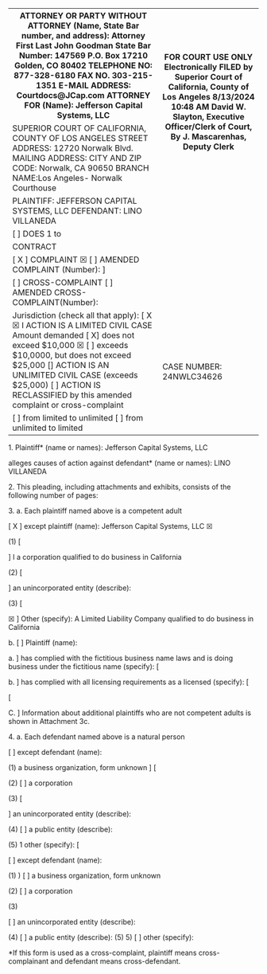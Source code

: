 <!-- PageHeader="932957" -->
<!-- PageHeader="PLD-C-001" -->


<table>
<tr>
<th>ATTORNEY OR PARTY WITHOUT ATTORNEY (Name, State Bar number, and address): Attorney First Last John Goodman State Bar Number: 147569 P.O. Box 17210 Golden, CO 80402 TELEPHONE NO: 877-328-6180 FAX NO. 303-215-1351 E-MAIL ADDRESS: Courtdocs@JCap.com ATTORNEY FOR (Name): Jefferson Capital Systems, LLC</th>
<th rowspan="2">FOR COURT USE ONLY Electronically FILED by Superior Court of California, County of Los Angeles 8/13/2024 10:48 AM David W. Slayton, Executive Officer/Clerk of Court, By J. Mascarenhas, Deputy Clerk</th>
</tr>
<tr>
<td>SUPERIOR COURT OF CALIFORNIA, COUNTY OF LOS ANGELES STREET ADDRESS: 12720 Norwalk Blvd. MAILING ADDRESS: CITY AND ZIP CODE: Norwalk, CA 90650 BRANCH NAME:Los Angeles- Norwalk Courthouse</td>
</tr>
<tr>
<td>PLAINTIFF: JEFFERSON CAPITAL SYSTEMS, LLC DEFENDANT: LINO VILLANEDA</td>
<td></td>
</tr>
<tr>
<td>[ ] DOES 1 to</td>
<td rowspan="3"></td>
</tr>
<tr>
<td>CONTRACT</td>
</tr>
<tr>
<td>[ X ] COMPLAINT ☒ [ ] AMENDED COMPLAINT (Number): ]</td>
</tr>
<tr>
<td>[ ] CROSS-COMPLAINT [ ] AMENDED CROSS-COMPLAINT(Number):</td>
<td></td>
</tr>
<tr>
<td>Jurisdiction (check all that apply): [ X ☒ I ACTION IS A LIMITED CIVIL CASE Amount demanded [ X] does not exceed $10,000 ☒ [ ] exceeds $10,0000, but does not exceed $25,000 [] ACTION IS AN UNLIMITED CIVIL CASE (exceeds $25,000) [ ] ACTION IS RECLASSIFIED by this amended complaint or cross-complaint</td>
<td rowspan="2">CASE NUMBER: 24NWLC34626</td>
</tr>
<tr>
<td>[ ] from limited to unlimited [ ] from unlimited to limited</td>
</tr>
</table>


1\. Plaintiff* (name or names): Jefferson Capital Systems, LLC

alleges causes of action against defendant* (name or names): LINO VILLANEDA

2\. This pleading, including attachments and exhibits, consists of the following number of pages:

3\. a. Each plaintiff named above is a competent adult

[ X ] except plaintiff (name): Jefferson Capital Systems, LLC
☒

(1)
[

]
I a corporation qualified to do business in California

(2)
[

]
an unincorporated entity (describe):

(3)
[

☒
] Other (specify): A Limited Liability Company qualified to do business in California

b. [ ] Plaintiff (name):

a.
] has complied with the fictitious business name laws and is doing business under the fictitious name (specify):
[

b.
] has complied with all licensing requirements as a licensed (specify):
[

[

C.
] Information about additional plaintiffs who are not competent adults is shown in Attachment 3c.

4\. a. Each defendant named above is a natural person

[
] except defendant (name):

(1)
a business organization, form unknown
]
[

(2) [
]
a corporation

(3)
[

]
an unincorporated entity (describe):

(4) [ ] a public entity (describe):

(5)
1
other (specify):
[

[
] except defendant (name):

(1)
) [ ] a business organization, form unknown

(2) [ ] a corporation

(3)

[
]
an unincorporated entity (describe):

(4) [
] a public entity (describe):
(5)
5) [ ] other (specify):

*If this form is used as a cross-complaint, plaintiff means cross-complainant and defendant means cross-defendant.

<!-- PageNumber="Page 1 of 2" -->
<!-- PageFooter="Form Approved for Optional Use Judicial Council of California PLD-C-001 [ Rev. January 1, 2007]" -->
<!-- PageFooter="COMPLAINT - Contract" -->
<!-- PageFooter="Code of civ. Proc., §425.12" -->
<!-- PageBreak -->


